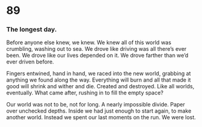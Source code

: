 # 89

### The longest day.

Before anyone else knew, we knew. We knew all of this world was crumbling, washing out to sea. We drove like driving was all there’s ever been. We drove like our lives depended on it. We drove farther than we’d ever driven before.

Fingers entwined, hand in hand, we raced into the new world, grabbing at anything we found along the way. Everything will burn and all that made it good will shrink and wither and die. Created and destroyed. Like all worlds, eventually. What came after, rushing in to fill the empty space?

Our world was not to be, not for long. A nearly impossible divide. Paper over unchecked depths. Inside we had just enough to start again, to make another world. Instead we spent our last moments on the run. We were lost.